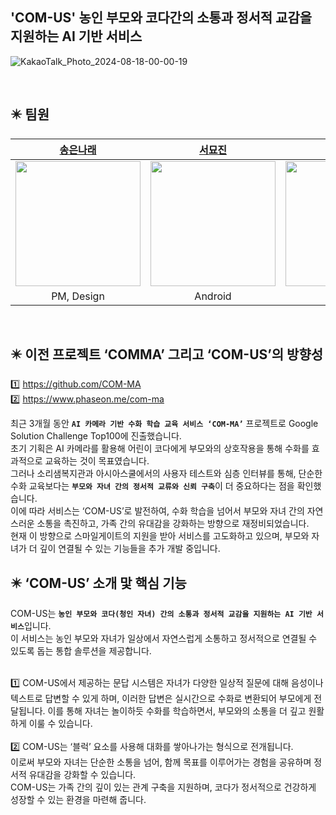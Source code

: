 
  <h2>'COM-US' 농인 부모와 코다간의 소통과 정서적 교감을 지원하는 AI 기반 서비스 <br></h2>
    
![KakaoTalk_Photo_2024-08-18-00-00-19](https://github.com/user-attachments/assets/41f165fb-d883-49c2-aea4-1836deb242f8)


<br>

## ✴️ 팀원
| [송은나래](https://github.com/eunarae) | [서묘진](https://github.com/nrj022) | [송하연](https://github.com/hysong4u) | [정수미](https://github.com/learntosurf) |
| :--------: | :--------: | :--------: | :--------: |
| <img src="https://github.com/eunarae.png" width="200px"/>  | <img src="https://github.com/nrj022.png" width="200px"/> | <img src="https://github.com/hysong4u.png" width="200px"/> | <img src="https://github.com/learntosurf.png" width="200px"/> 
| PM, Design | Android | Server | AI,ML |
<br>

## ✴️ 이전 프로젝트 ‘COMMA’ 그리고 ‘COM-US’의 방향성
1️⃣  https://github.com/COM-MA     
2️⃣ https://www.phaseon.me/com-ma

최근 3개월 동안 <b>`AI 카메라 기반 수화 학습 교육 서비스 ‘COM-MA’`</b> 프로젝트로 Google Solution Challenge Top100에 진출했습니다. <br>
초기 기획은 AI 카메라를 활용해 어린이 코다에게 부모와의 상호작용을 통해 수화를 효과적으로 교육하는 것이 목표였습니다. <br>
그러나 소리샘복지관과 아시아스쿨에서의 사용자 테스트와 심층 인터뷰를 통해, 단순한 수화 교육보다는 <b>`부모와 자녀 간의 정서적 교류와 신뢰 구축`</b>이 더 중요하다는 점을 확인했습니다. <br>
이에 따라 서비스는 ‘COM-US’로 발전하여, 수화 학습을 넘어서 부모와 자녀 간의 자연스러운 소통을 촉진하고, 가족 간의 유대감을 강화하는 방향으로 재정비되었습니다. <br>
현재 이 방향으로 스마일게이트의 지원을 받아 서비스를 고도화하고 있으며, 부모와 자녀가 더 깊이 연결될 수 있는 기능들을 추가 개발 중입니다.<br>

## ✴️ ‘COM-US’ 소개 맟 핵심 기능
COM-US는 <b>`농인 부모와 코다(청인 자녀) 간의 소통과 정서적 교감을 지원하는 AI 기반 서비스`</b>입니다.  <br>
이 서비스는 농인 부모와 자녀가 일상에서 자연스럽게 소통하고 정서적으로 연결될 수 있도록 돕는 통합 솔루션을 제공합니다.  <br> <br>

1️⃣ COM-US에서 제공하는 문답 시스템은 자녀가 다양한 일상적 질문에 대해 음성이나 텍스트로 답변할 수 있게 하며, 이러한 답변은 실시간으로 수화로 변환되어 부모에게 전달됩니다. 이를 통해 자녀는 놀이하듯 수화를 학습하면서, 부모와의 소통을 더 깊고 원활하게 이룰 수 있습니다. <br> <br>
2️⃣ COM-US는 ‘블럭’ 요소를 사용해 대화를 쌓아나가는 형식으로 전개됩니다.  <br>
이로써 부모와 자녀는 단순한 소통을 넘어, 함께 목표를 이루어가는 경험을 공유하며 정서적 유대감을 강화할 수 있습니다.  <br>
COM-US는 가족 간의 깊이 있는 관계 구축을 지원하며, 코다가 정서적으로 건강하게 성장할 수 있는 환경을 마련해 줍니다.  <br>
